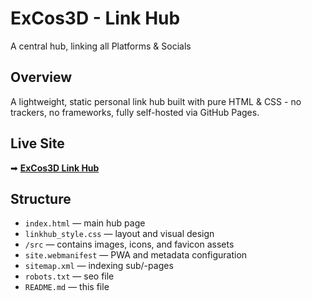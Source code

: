 # ExCos3D - Link Hub

A central hub, linking all Platforms & Socials

## Overview

A lightweight, static personal link hub built with pure HTML & CSS - no trackers, no frameworks, fully self-hosted via GitHub Pages.

## Live Site

➡ **[ExCos3D Link Hub](https://excos3d.github.io/)**

## Structure

- `index.html` — main hub page  
- `linkhub_style.css` — layout and visual design  
- `/src` — contains images, icons, and favicon assets  
- `site.webmanifest` — PWA and metadata configuration
- `sitemap.xml` — indexing sub/-pages
- `robots.txt` — seo file
- `README.md` — this file

<!--
Each repository file has a corresponding `.sig` file for verifying authenticity and integrity.

- `index.html.sig`
- `linkhub_style.css.sig`
- `/src` —  Each asset is accompanied by its respective `.sig` file to ensure file integrity.
- `site.webmanifest.sig`
- `sitemap.xml.sig`
- `robots.txt.sig`
- `README.md.sig`
-->
